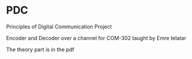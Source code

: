 # PDC
Principles of Digital Communication Project

Encoder and Decoder over a channel for COM-302 taught by Emre telatar

The theory part is in the pdf 
